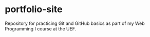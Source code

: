 # portfolio-site
Repository for practicing Git and GitHub basics as part of my Web Programming I course at the UEF. 
